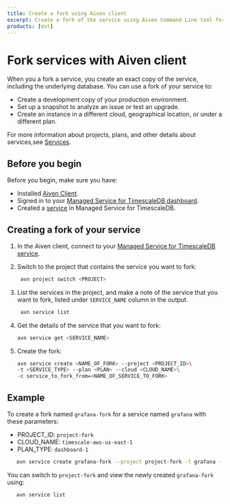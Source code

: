 ```yaml
---
title: Create a fork using Aiven client 
excerpt: Create a fork of the service using Aiven Command Line tool for fully managed services on AWS, Azure, or GCP.
products: [mst]
---
```


# Fork services with Aiven client

When you a fork a service, you create an exact copy of the service, including
the underlying database. You can use a fork of your service to:

*   Create a development copy of your production environment.
*   Set up a snapshot to analyze an issue or test an upgrade.
*   Create an instance in a different cloud, geographical location, or under
    a different plan.

For more information about projects, plans, and other details about
services,see [Services][about-mst].

## Before you begin

Before you begin, make sure you have:

*   Installed [Aiven Client][aiven-client-mst].
*   Signed in to your [Managed Service for TimescaleDB dashboard][mst-login].
*   Created a [service][create-service] in Managed Service for TimescaleDB.

<Procedure>

## Creating a fork of your service

1.  In the Aiven client, connect to your
    [Managed Service for TimescaleDB service][aiven-client-mst].

1.  Switch to the project that contains the service you want to fork:

    ```bash
     avn project switch <PROJECT>
    ```

1.  List the services in the project, and make a note of the service that you
    want to fork, listed under `SERVICE_NAME` column in the output.

    ```bash
     avn service list
    ```

1.  Get the details of the service that you want to fork:

    ```bash
    avn service get <SERVICE_NAME>
    ```

1.  Create the fork:

    ```bash
    avn service create <NAME_OF_FORK> --project <PROJECT_ID>\
    -t <SERVICE_TYPE> --plan <PLAN> --cloud <CLOUD_NAME>\
    -c service_to_fork_from=<NAME_OF_SERVICE_TO_FORK>
    ```

</Procedure>

## Example

To create a fork named `grafana-fork` for a service named `grafana` with these parameters:

*   PROJECT_ID: `project-fork`
*   CLOUD_NAME: `timescale-aws-us-east-1`
*   PLAN_TYPE: `dashboard-1`

```bash
   avn service create grafana-fork --project project-fork -t grafana --plan dashboard-1 --cloud timescale-aws-us-east-1  -c service_to_fork_from=grafana
```

You can switch to `project-fork` and view the newly created `grafana-fork` using:

```bash
   avn service list
```

[about-mst]: /mst/:currentVersion:/about-mst/
[create-service]: /mst/:currentVersion:/installation-mst/#create-your-first-service
[mst-login]: https://portal.managed.timescale.com
[aiven-client-mst]: /mst/:currentVersion:/aiven-client/aiven-client-install
